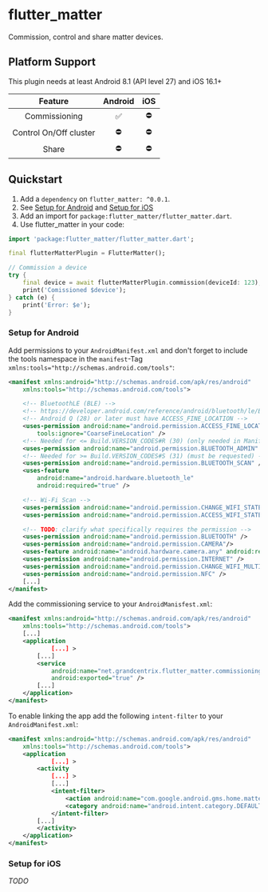 # flutter\_matter

Commission, control and share matter devices.

## Platform Support

This plugin needs at least Android 8.1 (API level 27) and iOS 16.1+ 

| Feature                | Android | iOS |
| :--------------------: | :-----: | :-: |
| Commissioning          | ✅      | ⛔  |
| Control On/Off cluster | ⛔      | ⛔  |
| Share                  | ⛔      | ⛔  |

## Quickstart 

1. Add a `dependency` on `flutter_matter: ^0.0.1`.
2. See [Setup for Android](#setup-for-android) and [Setup for iOS](#setup-for-ios)
3. Add an import for `package:flutter_matter/flutter_matter.dart`.
4. Use flutter_matter in your code:
```dart
import 'package:flutter_matter/flutter_matter.dart';

final flutterMatterPlugin = FlutterMatter();

// Commission a device
try {
    final device = await flutterMatterPlugin.commission(deviceId: 123);
    print('Comissioned $device');
} catch (e) {
    print('Error: $e');
}
```

### Setup for Android

Add permissions to your `AndroidManifest.xml` and don't forget to include the tools namespace in the `manifest`-Tag `xmlns:tools="http://schemas.android.com/tools"`:
```xml
<manifest xmlns:android="http://schemas.android.com/apk/res/android"
    xmlns:tools="http://schemas.android.com/tools">

    <!-- BluetoothLE (BLE) -->
    <!-- https://developer.android.com/reference/android/bluetooth/le/BluetoothLeScanner#startScan(java.util.List%3Candroid.bluetooth.le.ScanFilter%3E,%20android.bluetooth.le.ScanSettings,%20android.bluetooth.le.ScanCallback)  -->
    <!-- Android Q (28) or later must have ACCESS_FINE_LOCATION -->
    <uses-permission android:name="android.permission.ACCESS_FINE_LOCATION"
        tools:ignore="CoarseFineLocation" />
    <!-- Needed for <= Build.VERSION_CODES#R (30) (only needed in Manifest) -->
    <uses-permission android:name="android.permission.BLUETOOTH_ADMIN" />
    <!-- Needed for >= Build.VERSION_CODES#S (31) (must be requested) -->
    <uses-permission android:name="android.permission.BLUETOOTH_SCAN" />
    <uses-feature
        android:name="android.hardware.bluetooth_le"
        android:required="true" />

    <!-- Wi-Fi Scan -->
    <uses-permission android:name="android.permission.CHANGE_WIFI_STATE" />
    <uses-permission android:name="android.permission.ACCESS_WIFI_STATE" />

    <!-- TODO: clarify what specifically requires the permission -->
    <uses-permission android:name="android.permission.BLUETOOTH" />
    <uses-permission android:name="android.permission.CAMERA"/>
    <uses-feature android:name="android.hardware.camera.any" android:required="false" />
    <uses-permission android:name="android.permission.INTERNET" />
    <uses-permission android:name="android.permission.CHANGE_WIFI_MULTICAST_STATE" />
    <uses-permission android:name="android.permission.NFC" />
    [...]
</manifest>
```

Add the commissioning service to your `AndroidManisfest.xml`:
```xml
<manifest xmlns:android="http://schemas.android.com/apk/res/android"
    xmlns:tools="http://schemas.android.com/tools">
    [...]
    <application
            [...] >
        [...]
        <service
            android:name="net.grandcentrix.flutter_matter.commissioning.AppCommissioningService"
            android:exported="true" />
        [...]
    </application>
</manifest>
```

To enable linking the app add the following `intent-filter` to your `AndroidManifest.xml`:
```xml
<manifest xmlns:android="http://schemas.android.com/apk/res/android"
    xmlns:tools="http://schemas.android.com/tools">
    <application
            [...] >
        <activity
            [...] >
            [...]
            <intent-filter>
                <action android:name="com.google.android.gms.home.matter.ACTION_COMMISSION_DEVICE" />
                <category android:name="android.intent.category.DEFAULT" />
            </intent-filter>
        [...]
        </activity>
    </application>
</manifest>
```

### Setup for iOS
*TODO*
